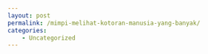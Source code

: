 ```yaml
---
layout: post
permalink: /mimpi-melihat-kotoran-manusia-yang-banyak/
categories:
    - Uncategorized
---
```


